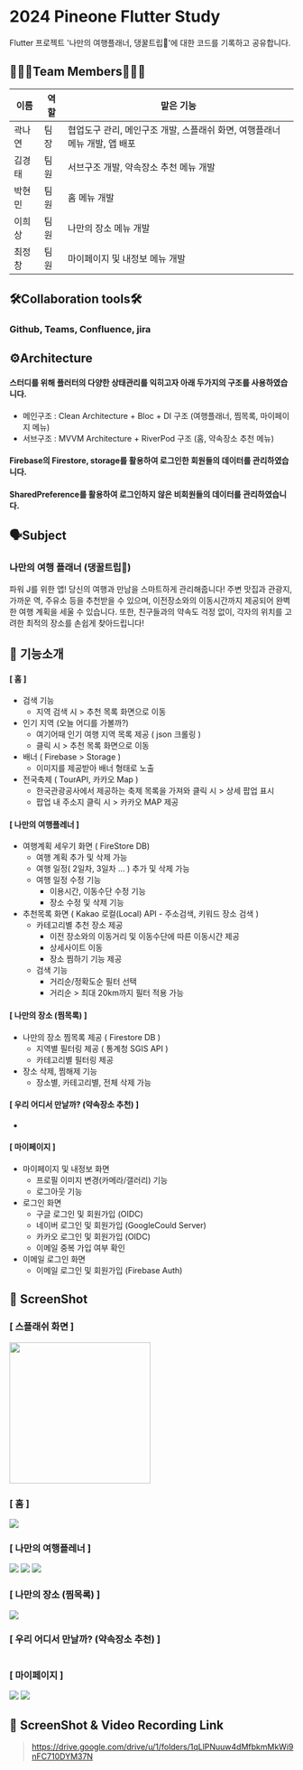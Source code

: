 # 2024 Pineone Flutter Study
Flutter 프로젝트 '나만의 여행플래너, 댕꿀트립🍯'에 대한 코드를 기록하고 공유합니다.

## 👩🏻‍💻Team Members🧑🏻‍💻
|이름|역할|맡은 기능|
|---|---|---------|
|곽나연|팀장|협업도구 관리, 메인구조 개발, 스플래쉬 화면, 여행플래너 메뉴 개발, 앱 배포|
|김경태|팀원|서브구조 개발, 약속장소 추천 메뉴 개발|
|박현민|팀원|홈 메뉴 개발|
|이희상|팀원|나만의 장소 메뉴 개발|
|최정창|팀원|마이페이지 및 내정보 메뉴 개발|

## 🛠Collaboration tools🛠
### Github, Teams, Confluence, jira

## ⚙️Architecture
#### 스터디를 위해 플러터의 다양한 상태관리를 익히고자 아래 두가지의 구조를 사용하였습니다.
- 메인구조 : Clean Architecture + Bloc + DI 구조 (여행플래너, 찜목록, 마이페이지 메뉴)
- 서브구조 : MVVM Architecture + RiverPod 구조 (홈, 약속장소 추천 메뉴)
#### Firebase의 Firestore, storage를 활용하여 로그인한 회원들의 데이터를 관리하였습니다.
#### SharedPreference를 활용하여 로그인하지 않은 비회원들의 데이터를 관리하였습니다.

## 🗣️Subject
### 나만의 여행 플래너 (댕꿀트립🍯)
파워 J를 위한 앱! 당신의 여행과 만남을 스마트하게 관리해줍니다! 
주변 맛집과 관광지, 가까운 역, 주유소 등을 추천받을 수 있으며, 이전장소와의 이동시간까지 제공되어 완벽한 여행 계획을 세울 수 있습니다.
또한, 친구들과의 약속도 걱정 없이, 각자의 위치를 고려한 최적의 장소를 손쉽게 찾아드립니다!


## 📲 기능소개
#### [ 홈 ]
- 검색 기능
    - 지역 검색 시 > 추천 목록 화면으로 이동
- 인기 지역 (오늘 어디를 가볼까?)
    - 여기어때 인기 여행 지역 목록 제공 ( json 크롤링 )
    - 클릭 시 > 추천 목록 화면으로 이동
- 배너 ( Firebase > Storage )
    - 이미지를 제공받아 배너 형태로 노출
- 전국축제 ( TourAPI, 카카오 Map )
    - 한국관광공사에서 제공하는 축제 목록을 가져와 클릭 시 > 상세 팝업 표시
    - 팝업 내 주소지 클릭 시 > 카카오 MAP 제공

#### [ 나만의 여행플레너 ]
- 여행계획 세우기 화면 ( FireStore DB)
    - 여행 계획 추가 및 삭제 가능
    - 여행 일정( 2일차, 3일차 … ) 추가 및 삭제 가능
    - 여행 일정 수정 기능
        - 이용시간, 이동수단 수정 기능
        - 장소 수정 및 삭제 기능
- 추천목록 화면 ( Kakao 로컬(Local) API - 주소검색, 키워드 장소 검색 )
    - 카테고리별 추천 장소 제공
        - 이전 장소와의 이동거리 및 이동수단에 따른 이동시간 제공
        - 상세사이트 이동
        - 장소 찜하기 기능 제공
    - 검색 기능
        - 거리순/정확도순 필터 선택
        - 거리순 > 최대 20km까지 필터 적용 가능

#### [ 나만의 장소 (찜목록) ]
- 나만의 장소 찜목록 제공 ( Firestore DB )
    - 지역별 필터링 제공 ( 통계청 SGIS API )
    - 카테고리별 필터링 제공
- 장소 삭제, 찜해제 기능
    - 장소별, 카테고리별, 전체 삭제 가능

#### [ 우리 어디서 만날까? (약속장소 추천) ]
- 

#### [ 마이페이지 ]
- 마이페이지 및 내정보 화면
    - 프로필 이미지 변경(카메라/갤러리) 기능
    - 로그아웃 기능
- 로그인 화면
    - 구글 로그인 및 회원가입 (OIDC)
    - 네이버 로그인 및 회원가입 (GoogleCould Server)
    - 카카오 로그인 및 회원가입 (OIDC)
    - 이메일 중복 가입 여부 확인
- 이메일 로그인 화면
    - 이메일 로그인 및 회원가입 (Firebase Auth)

## 📸 ScreenShot
### [ 스플래쉬 화면 ]
<img width="250" src="https://github.com/user-attachments/assets/08c66632-335e-4455-9920-fd554ba3249f">

### [ 홈 ]
<img src = "https://github.com/user-attachments/assets/0739b64b-1a20-4c3c-aabb-cad44dd0e38d">

### [ 나만의 여행플레너 ]
<img src = "https://github.com/user-attachments/assets/99aab0c2-5a52-4942-bca9-d1f5b8d500a4">
<img src = "https://github.com/user-attachments/assets/a2ecd18e-d2fa-438a-b6e3-bcb2091f140f">
<img src = "https://github.com/user-attachments/assets/22cf21bc-5e9b-4c91-bf4b-3adb90890356">

### [ 나만의 장소 (찜목록) ]
<img src = "https://github.com/user-attachments/assets/827c8afb-1a01-42f1-9c98-b1b89db20d94">

### [ 우리 어디서 만날까? (약속장소 추천) ]
<img src = "">

### [ 마이페이지 ]
<img src = "https://github.com/user-attachments/assets/df9fcd5f-4cf9-4432-b227-dad365a2f806">
<img src = "https://github.com/user-attachments/assets/cab7a5a5-4c69-458c-a6fd-226f9e8f1a70">

## 🎥 ScreenShot & Video Recording Link
> https://drive.google.com/drive/u/1/folders/1qLlPNuuw4dMfbkmMkWi9nFC710DYM37N
